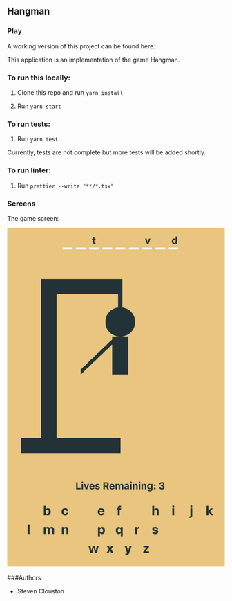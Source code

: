 ## Hangman

### Play

A working version of this project can be found here:



This application is an implementation of the game Hangman.

### To run this locally: 

1. Clone this repo and run `yarn install`

2. Run `yarn start` 

### To run tests:

1. Run `yarn test`

Currently, tests are not complete but more tests will be added shortly.

### To run linter: 

1. Run `prettier --write "**/*.tsx"`

### Screens

The game screen:

![picture](readmeImages/hangman.png)

###Authors

* Steven Clouston





